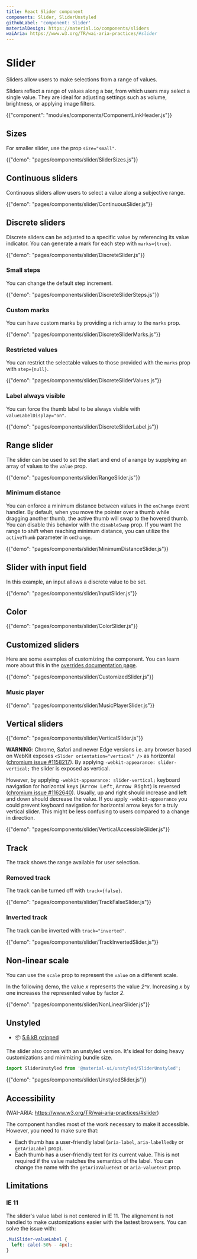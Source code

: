 ```yaml
---
title: React Slider component
components: Slider, SliderUnstyled
githubLabel: 'component: Slider'
materialDesign: https://material.io/components/sliders
waiAria: https://www.w3.org/TR/wai-aria-practices/#slider
---
```


# Slider

<p class="description">Sliders allow users to make selections from a range of values.</p>

Sliders reflect a range of values along a bar, from which users may select a single value. They are ideal for adjusting settings such as volume, brightness, or applying image filters.

{{"component": "modules/components/ComponentLinkHeader.js"}}

## Sizes

For smaller slider, use the prop `size="small"`.

{{"demo": "pages/components/slider/SliderSizes.js"}}

## Continuous sliders

Continuous sliders allow users to select a value along a subjective range.

{{"demo": "pages/components/slider/ContinuousSlider.js"}}

## Discrete sliders

Discrete sliders can be adjusted to a specific value by referencing its value indicator.
You can generate a mark for each step with `marks={true}`.

{{"demo": "pages/components/slider/DiscreteSlider.js"}}

### Small steps

You can change the default step increment.

{{"demo": "pages/components/slider/DiscreteSliderSteps.js"}}

### Custom marks

You can have custom marks by providing a rich array to the `marks` prop.

{{"demo": "pages/components/slider/DiscreteSliderMarks.js"}}

### Restricted values

You can restrict the selectable values to those provided with the `marks` prop with `step={null}`.

{{"demo": "pages/components/slider/DiscreteSliderValues.js"}}

### Label always visible

You can force the thumb label to be always visible with `valueLabelDisplay="on"`.

{{"demo": "pages/components/slider/DiscreteSliderLabel.js"}}

## Range slider

The slider can be used to set the start and end of a range by supplying an array of values to the `value` prop.

{{"demo": "pages/components/slider/RangeSlider.js"}}

### Minimum distance

You can enforce a minimum distance between values in the `onChange` event handler.
By default, when you move the pointer over a thumb while dragging another thumb, the active thumb will swap to the hovered thumb. You can disable this behavior with the `disableSwap` prop.
If you want the range to shift when reaching minimum distance, you can utilize the `activeThumb` parameter in `onChange`.

{{"demo": "pages/components/slider/MinimumDistanceSlider.js"}}

## Slider with input field

In this example, an input allows a discrete value to be set.

{{"demo": "pages/components/slider/InputSlider.js"}}

## Color

{{"demo": "pages/components/slider/ColorSlider.js"}}

## Customized sliders

Here are some examples of customizing the component. You can learn more about this in the [overrides documentation page](/customization/how-to-customize/).

{{"demo": "pages/components/slider/CustomizedSlider.js"}}

### Music player

{{"demo": "pages/components/slider/MusicPlayerSlider.js"}}

## Vertical sliders

{{"demo": "pages/components/slider/VerticalSlider.js"}}

**WARNING**: Chrome, Safari and newer Edge versions i.e. any browser based on WebKit exposes `<Slider orientation="vertical" />` as horizontal ([chromium issue #1158217](https://bugs.chromium.org/p/chromium/issues/detail?id=1158217)).
By applying `-webkit-appearance: slider-vertical;` the slider is exposed as vertical.

However, by applying `-webkit-appearance: slider-vertical;` keyboard navigation for horizontal keys (<kbd class="key">Arrow Left</kbd>, <kbd class="key">Arrow Right</kbd>) is reversed ([chromium issue #1162640](https://bugs.chromium.org/p/chromium/issues/detail?id=1162640)).
Usually, up and right should increase and left and down should decrease the value.
If you apply `-webkit-appearance` you could prevent keyboard navigation for horizontal arrow keys for a truly vertical slider.
This might be less confusing to users compared to a change in direction.

{{"demo": "pages/components/slider/VerticalAccessibleSlider.js"}}

## Track

The track shows the range available for user selection.

### Removed track

The track can be turned off with `track={false}`.

{{"demo": "pages/components/slider/TrackFalseSlider.js"}}

### Inverted track

The track can be inverted with `track="inverted"`.

{{"demo": "pages/components/slider/TrackInvertedSlider.js"}}

## Non-linear scale

You can use the `scale` prop to represent the `value` on a different scale.

In the following demo, the value _x_ represents the value _2^x_.
Increasing _x_ by one increases the represented value by factor _2_.

{{"demo": "pages/components/slider/NonLinearSlider.js"}}

## Unstyled

<!-- #default-branch-switch -->

- 📦 [5.6 kB gzipped](https://bundlephobia.com/result?p=@material-ui/unstyled@next)

The slider also comes with an unstyled version.
It's ideal for doing heavy customizations and minimizing bundle size.

```js
import SliderUnstyled from '@material-ui/unstyled/SliderUnstyled';
```

{{"demo": "pages/components/slider/UnstyledSlider.js"}}

## Accessibility

(WAI-ARIA: https://www.w3.org/TR/wai-aria-practices/#slider)

The component handles most of the work necessary to make it accessible.
However, you need to make sure that:

- Each thumb has a user-friendly label (`aria-label`, `aria-labelledby` or `getAriaLabel` prop).
- Each thumb has a user-friendly text for its current value.
  This is not required if the value matches the semantics of the label.
  You can change the name with the `getAriaValueText` or `aria-valuetext` prop.

## Limitations

### IE 11

The slider's value label is not centered in IE 11.
The alignement is not handled to make customizations easier with the lastest browsers.
You can solve the issue with:

```css
.MuiSlider-valueLabel {
  left: calc(-50% - 4px);
}
```
